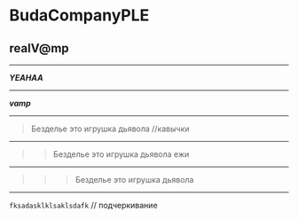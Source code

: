 # BudaCompanyPLE
## realV@mp
____
***YEAHAA***
____
___vamp___
____
>Безделье это игрушка дьявола //кавычки
____
>>Безделье это игрушка дьявола ежи
____
>>>Безделье это игрушка дьявола
____
```fksadasklklsaklsdafk``` // подчеркивание

